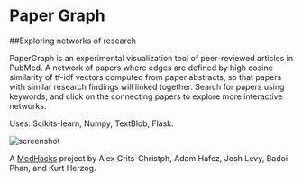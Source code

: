 # Paper Graph
##Exploring networks of research

 PaperGraph is an experimental visualization tool of peer-reviewed articles in PubMed. A network of papers where edges are defined by high cosine similarity of tf-idf vectors computed from paper abstracts, so that papers with similar research findings will linked together. Search for papers using keywords, and click on the connecting papers to explore more interactive networks. 
 
 Uses: Scikits-learn, Numpy, TextBlob, Flask.
 
 ![screenshot](http://i.imgur.com/UDVi9xH.png)
 
A [MedHacks](http://medhacks.org/) project by Alex Crits-Christph, Adam Hafez, Josh Levy, Badoi Phan, and Kurt Herzog.

